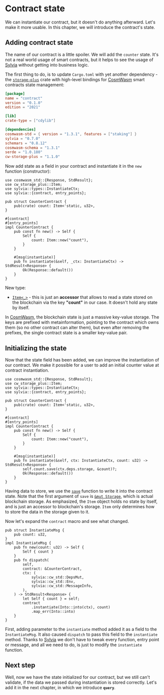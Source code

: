 # Contract state 

We can instantiate our contract, but it doesn't do anything afterward.
Let's make it more usable. In this chapter, we will introduce the contract's state.

## Adding contract state

The name of our contract is a little spoiler. We will add the `counter` state. It's not a real world 
usage of smart contracts, but it helps to see the usage of [Sylvia](https://github.com/CosmWasm/sylvia)
without getting into business logic.

The first thing to do, is to update `Cargo.toml` with yet another dependency - the
[`storage-plus`](https://crates.io/crates/cw-storage-plus) crate with high-level bindings for
[CosmWasm](https://github.com/CosmWasm) smart contracts state management:

```toml
[package]
name = "contract"
version = "0.1.0"
edition = "2021"

[lib]
crate-type = ["cdylib"]

[dependencies]
cosmwasm-std = { version = "1.3.1", features = ["staking"] }
sylvia = "0.7.0"
schemars = "0.8.12"
cosmwasm-schema = "1.3.1"
serde = "1.0.180"
cw-storage-plus = "1.1.0"
```

Now add state as a field in your contract and instantiate it in the `new` function (constructor):

```rust,noplayground
use cosmwasm_std::{Response, StdResult};
use cw_storage_plus::Item;
use sylvia::types::InstantiateCtx;
use sylvia::{contract, entry_points};

pub struct CounterContract {
    pub(crate) count: Item<'static, u32>,
}

#[contract]
#[entry_points]
impl CounterContract {
    pub const fn new() -> Self {
        Self {
            count: Item::new("count"),
        }
    }

    #[msg(instantiate)]
    pub fn instantiate(&self, _ctx: InstantiateCtx) -> StdResult<Response> {
        Ok(Response::default())
    }
}
```

New type:

- [`Item<_>`](https://docs.rs/cw-storage-plus/1.1.0/cw_storage_plus/struct.Item.html) - this is 
just an **accessor** that allows to read a state stored on the blockchain via the key **"count"**
in our case. It doesn't hold any state by itself.

In [CosmWasm](https://github.com/CosmWasm), the blockchain state is just a massive key-value storage.
The keys are prefixed with metainformation, pointing to the contract which owns them
(so no other contract can alter them), but even after removing the prefixes,
the single contract state is a smaller key-value pair.

## Initializing the state

Now that the state field has been added, we can improve the instantiation of our contract.
We make it possible for a user to add an initial counter value at contract instantiation.

```rust,noplayground
use cosmwasm_std::{Response, StdResult};
use cw_storage_plus::Item;
use sylvia::types::InstantiateCtx;
use sylvia::{contract, entry_points};

pub struct CounterContract {
    pub(crate) count: Item<'static, u32>,
}

#[contract]
#[entry_points]
impl CounterContract {
    pub const fn new() -> Self {
        Self {
            count: Item::new("count"),
        }
    }

    #[msg(instantiate)]
    pub fn instantiate(&self, ctx: InstantiateCtx, count: u32) -> StdResult<Response> {
        self.count.save(ctx.deps.storage, &count)?;
        Ok(Response::default())
    }
}
```

Having data to store, we use the
[`save`](https://docs.rs/cw-storage-plus/1.1.0/cw_storage_plus/struct.Item.html#method.save)
function to write it into the contract state. Note that the first argument of `save` is
[`&mut Storage`](https://docs.rs/cosmwasm-std/1.1.0/cosmwasm_std/trait.Storage.html), which is
actual blockchain storage. As emphasized, the `Item` object holds no state by itself,
and is just an accessor to blockchain's storage. `Item` only determines how to store
the data in the storage given to it.

Now let's expand the `contract` macro and see what changed.

```rust,noplayground
pub struct InstantiateMsg {
    pub count: u32,
}
impl InstantiateMsg {
    pub fn new(count: u32) -> Self {
        Self { count }
    }
    pub fn dispatch(
        self,
        contract: &CounterContract,
        ctx: (
            sylvia::cw_std::DepsMut,
            sylvia::cw_std::Env,
            sylvia::cw_std::MessageInfo,
        ),
    ) -> StdResult<Response> {
        let Self { count } = self;
        contract
            .instantiate(Into::into(ctx), count)
            .map_err(Into::into)
    }
}
```

First, adding parameter to the `instantiate` method added it as a field to the `InstantiateMsg`.
It also caused `dispatch` to pass this field to the `instantiate` method.
Thanks to [Sylvia](https://github.com/CosmWasm/sylvia) we don't have to tweak every function,
entry point or message, and all we need to do, is just to modify the `instantiate` function.

## Next step

Well, now we have the state initialized for our contract, but we still can't validate,
if the data we passed during instantiation is stored correctly.
Let's add it in the next chapter, in which we introduce **`query`**.
